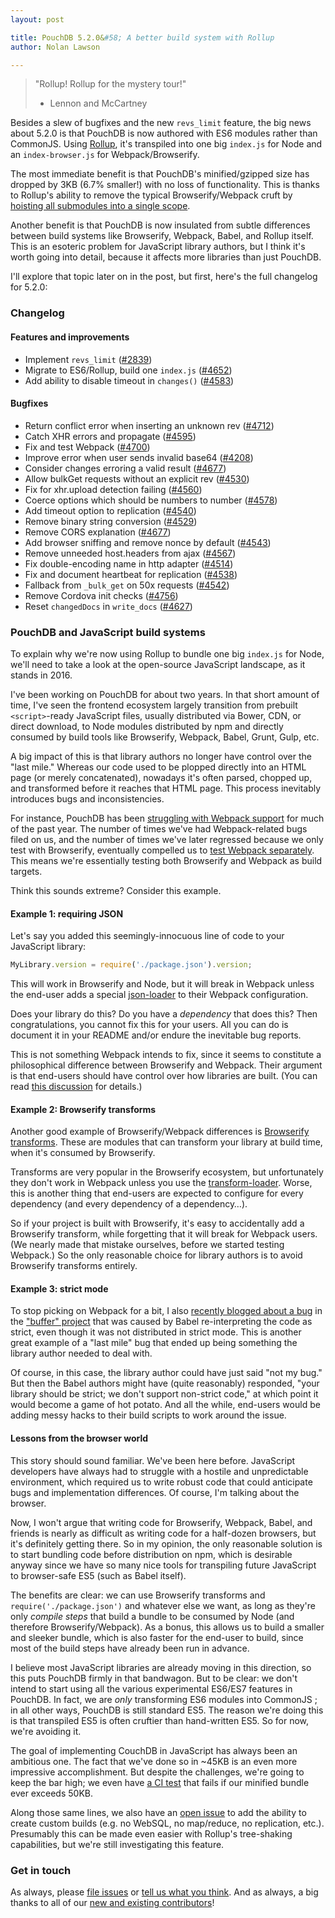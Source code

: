 ```yaml
---
layout: post

title: PouchDB 5.2.0&#58; A better build system with Rollup
author: Nolan Lawson

---
```


> "Rollup! Rollup for the mystery tour!"
> - Lennon and McCartney

Besides a slew of bugfixes and the new `revs_limit` feature, the big news about 5.2.0 is that PouchDB is now authored with ES6 modules rather than CommonJS. Using [Rollup](http://rollupjs.org/), it's transpiled into one big `index.js` for Node and an `index-browser.js` for Webpack/Browserify.

The most immediate benefit is that PouchDB's minified/gzipped size has dropped by 3KB (6.7% smaller!) with no loss of functionality. This is thanks to Rollup's ability to remove the typical Browserify/Webpack cruft by [hoisting all submodules into a single scope](https://github.com/nolanlawson/rollup-comparison).

Another benefit is that PouchDB is now insulated from subtle differences between build systems like Browserify, Webpack, Babel, and Rollup itself. This is an esoteric problem for JavaScript library authors, but I think it's worth going into detail, because it affects more libraries than just PouchDB.

I'll explore that topic later on in the post, but first, here's the full changelog for 5.2.0:

### Changelog

#### Features and improvements

* Implement `revs_limit` ([#2839](https://github.com/pouchdb/pouchdb/issues/2839))
* Migrate to ES6/Rollup, build one `index.js` ([#4652](https://github.com/pouchdb/pouchdb/issues/4652))
* Add ability to disable timeout in `changes()` ([#4583](https://github.com/pouchdb/pouchdb/issues/4583))

#### Bugfixes

* Return conflict error when inserting an unknown rev ([#4712](https://github.com/pouchdb/pouchdb/issues/4712))
* Catch XHR errors and propagate ([#4595](https://github.com/pouchdb/pouchdb/issues/4595))
* Fix and test Webpack ([#4700](https://github.com/pouchdb/pouchdb/issues/4700))
* Improve error when user sends invalid base64 ([#4208](https://github.com/pouchdb/pouchdb/issues/4208))
* Consider changes erroring a valid result ([#4677](https://github.com/pouchdb/pouchdb/issues/4677))
* Allow bulkGet requests without an explicit rev ([#4530](https://github.com/pouchdb/pouchdb/issues/4530)) 
* Fix for xhr.upload detection failing ([#4560](https://github.com/pouchdb/pouchdb/issues/4560))
* Coerce options which should be numbers to number ([#4578](https://github.com/pouchdb/pouchdb/issues/4578))
* Add timeout option to replication ([#4540](https://github.com/pouchdb/pouchdb/issues/4540))
* Remove binary string conversion ([#4529](https://github.com/pouchdb/pouchdb/issues/4529))
* Remove CORS explanation ([#4677](https://github.com/pouchdb/pouchdb/issues/4677))
* Add browser sniffing and remove nonce by default ([#4543](https://github.com/pouchdb/pouchdb/issues/4543))
* Remove unneeded host.headers from ajax ([#4567](https://github.com/pouchdb/pouchdb/issues/4567))
* Fix double-encoding name in http adapter ([#4514](https://github.com/pouchdb/pouchdb/issues/4514))
* Fix and document heartbeat for replication ([#4538](https://github.com/pouchdb/pouchdb/issues/4538))
* Fallback from `_bulk_get` on 50x requests ([#4542](https://github.com/pouchdb/pouchdb/issues/4542))
* Remove Cordova init checks ([#4756](https://github.com/pouchdb/pouchdb/issues/4756))
* Reset `changedDocs` in `write_docs` ([#4627](https://github.com/pouchdb/pouchdb/issues/4627))

### PouchDB and JavaScript build systems

To explain why we're now using Rollup to bundle one big `index.js` for Node, we'll need to take a look at the open-source JavaScript landscape, as it stands in 2016.

I've been working on PouchDB for about two years. In that short amount of time, I've seen the frontend ecosystem largely transition from prebuilt `<script>`-ready JavaScript files, usually distributed via Bower, CDN, or direct download, to Node modules distributed by npm and directly consumed by build tools like Browserify, Webpack, Babel, Grunt, Gulp, etc.

A big impact of this is that library authors no longer have control over the "last mile." Whereas our code used to be plopped directly into an HTML page (or merely concatenated), nowadays it's often parsed, chopped up, and transformed before it reaches that HTML page. This process inevitably introduces bugs and inconsistencies.

For instance, PouchDB has been [struggling with Webpack support](https://gist.github.com/nolanlawson/e5e3b3856f1a8347f277) for much of the past year. The number of times we've had Webpack-related bugs filed on us, and the number of times we've later regressed because we only test with Browserify, eventually compelled us to [test Webpack separately](https://github.com/pouchdb/pouchdb/pull/4701). This means we're essentially testing both Browserify and Webpack as build targets.

Think this sounds extreme? Consider this example.

#### Example 1: requiring JSON

Let's say you added this seemingly-innocuous line of code to your JavaScript library:

```js
MyLibrary.version = require('./package.json').version;
```

This will work in Browserify and Node, but it will break in Webpack unless the end-user adds a special [json-loader](https://github.com/webpack/json-loader) to their Webpack configuration. 

Does your library do this? Do you have a _dependency_ that does this? Then congratulations, you cannot fix this for your users. All you can do is document it in your README and/or endure the inevitable bug reports.

This is not something Webpack intends to fix, since it seems to constitute a philosophical difference between Browserify and Webpack. Their argument is that end-users should have control over how libraries are built. (You can read [this discussion](https://github.com/webpack/webpack/issues/378) for details.)

#### Example 2: Browserify transforms

Another good example of Browserify/Webpack differences is [Browserify transforms](https://github.com/substack/node-browserify/wiki/list-of-transforms). These are modules that can transform your library at build time, when it's consumed by Browserify.

Transforms are very popular in the Browserify ecosystem, but unfortunately they don't work in Webpack unless you use the [transform-loader](https://github.com/webpack/transform-loader). Worse, this is another thing that end-users are expected to configure for every dependency (and every dependency of a dependency&hellip;).

So if your project is built with Browserify, it's easy to accidentally add a Browserify transform, while forgetting that it will break for Webpack users. (We nearly made that mistake ourselves, before we started testing Webpack.) So the only reasonable choice for library authors is to avoid Browserify transforms entirely.

#### Example 3: strict mode

To stop picking on Webpack for a bit, I also [recently blogged about a bug](http://nolanlawson.com/2015/12/28/how-to-fix-a-bug-in-an-open-source-project/) in the ["buffer" project](https://github.com/feross/buffer) that was caused by Babel re-interpreting the code as strict, even though it was not distributed in strict mode. This is another great example of a "last mile" bug that ended up being something the library author needed to deal with.

Of course, in this case, the library author could have just said "not my bug." But then the Babel authors might have (quite reasonably) responded, "your library should be strict; we don't support non-strict code," at which point it would become a game of hot potato. And all the while, end-users would be adding messy hacks to their build scripts to work around the issue.

#### Lessons from the browser world

This story should sound familiar. We've been here before. JavaScript developers have always had to struggle with a hostile and unpredictable environment, which required us to write robust code that could anticipate bugs and implementation differences. Of course, I'm talking about the browser.

Now, I won't argue that writing code for Browserify, Webpack, Babel, and friends is nearly as difficult as writing code for a half-dozen browsers, but it's definitely getting there. So in my opinion, the only reasonable solution is to start bundling code before distribution on npm, which is desirable anyway since we have so many nice tools for transpiling future JavaScript to browser-safe ES5 (such as Babel itself).

The benefits are clear: we can use Browserify transforms and `require('./package.json')` and whatever else we want, as long as they're only _compile steps_ that build a bundle to be consumed by Node (and therefore Browserify/Webpack). As a bonus, this allows us to build a smaller and sleeker bundle, which is also faster for the end-user to build, since most of the build steps have already been run in advance.

I believe most JavaScript libraries are already moving in this direction, so this puts PouchDB firmly in that bandwagon. But to be clear: we don't intend to start using all the various experimental ES6/ES7 features in PouchDB. In fact, we are _only_ transforming ES6 modules into CommonJS ; in all other ways, PouchDB is still standard ES5. The reason we're doing this is that transpiled ES5 is often cruftier than hand-written ES5. So for now, we're avoiding it.

The goal of implementing CouchDB in JavaScript has always been an ambitious one. The fact that we've done so in ~45KB is an even more impressive accomplishment. But despite the challenges, we're going to keep the bar high; we even have [a CI test](https://github.com/pouchdb/pouchdb/blob/541867814da313855bd802cdc87cce8fcfb12320/bin/verify-bundle-size.sh) that fails if our minified bundle ever exceeds 50KB.

Along those same lines, we also have an [open issue](https://github.com/pouchdb/pouchdb/issues/4449) to add the ability to create custom builds (e.g. no WebSQL, no map/reduce, no replication, etc.). Presumably this can be made even easier with Rollup's tree-shaking capabilities, but we're still investigating this feature.

### Get in touch

As always, please [file issues](https://github.com/pouchdb/pouchdb/issues) or [tell us what you think](https://github.com/pouchdb/pouchdb/blob/master/CONTRIBUTING.md#get-in-touch). And as always, a big thanks to all of our [new and existing contributors](https://github.com/pouchdb/pouchdb/graphs/contributors)!